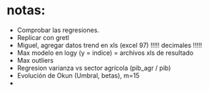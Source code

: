 # notas:

- Comprobar las regresiones.
- Replicar con gretl
- Miguel, agregar datos trend en xls (excel 97) !!!!! decimales !!!!!
- Max modelo en logy (y = indice) = archivos xls de resultado
- Max outliers
- Regresion varianza vs sector agrícola (pib_agr / pib)
- Evolución de Okun (Umbral, betas), m=15
- 